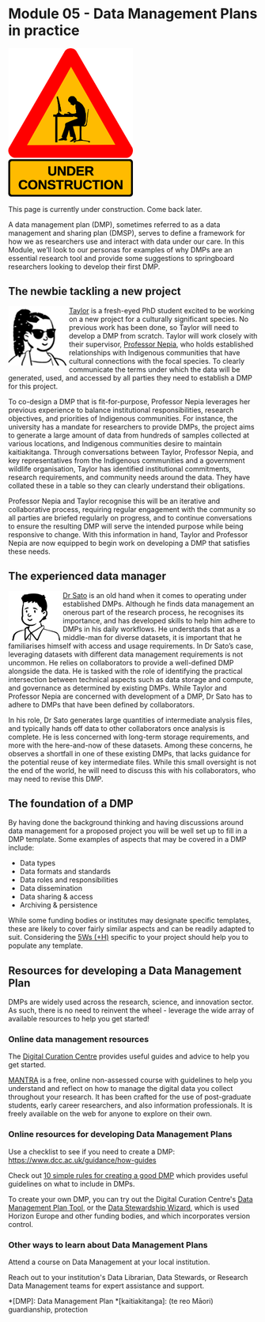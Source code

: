 # Module 05 - Data Management Plans in practice

<img src="https://github.com/GenomicsAotearoa/data-management-resources/blob/main/docs/figures/under-construction_geek_man_01.png?raw=true" alt="Under Construction sign" style="height:300px;">

This page is currently under construction. Come back later.

A data management plan (DMP), sometimes referred to as a data management and sharing plan (DMSP), serves to define a framework for how we as researchers use and interact with data under our care. In this Module, we’ll look to our personas for examples of why DMPs are an essential research tool and provide some suggestions to springboard researchers looking to develop their first DMP. 

## The newbie tackling a new project

<p>
<img src="https://github.com/GenomicsAotearoa/data-management-resources/blob/main/docs/figures/Taylor-profile.png?raw=true" alt="Profile image of Taylor Smith" style="float:left;height:120px;"> <a href="https://genomicsaotearoa.github.io/data-management-resources/personas/persona1/">Taylor</a> is a fresh-eyed PhD student excited to be working on a new project for a culturally significant species. No previous work has been done, so Taylor will need to develop a DMP from scratch. Taylor will work closely with their supervisor, <a href="https://genomicsaotearoa.github.io/data-management-resources/personas/persona3/">Professor Nepia</a>, who holds established relationships with Indigenous communities that have cultural connections with the focal species. To clearly communicate the terms under which the data will be generated, used, and accessed by all parties they need to establish a DMP for this project. 
</p>

To co-design a DMP that is fit-for-purpose, Professor Nepia leverages her previous experience to balance institutional responsibilities, research objectives, and priorities of Indigenous communities. For instance, the university has a mandate for researchers to provide DMPs, the project aims to generate a large amount of data from hundreds of samples collected at various locations, and Indigenous communities desire to maintain kaitiakitanga. Through conversations between Taylor, Professor Nepia, and key representatives from the Indigenous communities and a government wildlife organisation, Taylor has identified institutional commitments, research requirements, and community needs around the data. They have collated these in a table so they can clearly understand their obligations. 

<!-- Table to include here -->

Professor Nepia and Taylor recognise this will be an iterative and collaborative process, requiring regular engagement with the community so all parties are briefed regularly on progress, and to continue conversations to ensure the resulting DMP will serve the intended purpose while being responsive to change. With this information in hand, Taylor and Professor Nepia are now equipped to begin work on developing a DMP that satisfies these needs. 

## The experienced data manager

<p>
<img src="https://github.com/GenomicsAotearoa/data-management-resources/blob/main/docs/figures/Atsushi-profile.png?raw=true" alt="Profile image of Dr Atsushi Sato" style="float:left;height:100px;"> <a href="https://genomicsaotearoa.github.io/data-management-resources/personas/persona2/">Dr Sato</a> is an old hand when it comes to operating under established DMPs. Although he finds data management an onerous part of the research process, he recognises its importance, and has developed skills to help him adhere to DMPs in his daily workflows. He understands that as a middle-man for diverse datasets, it is important that he familiarises himself with access and usage requirements. In Dr Sato’s case, leveraging datasets with different data management requirements is not uncommon. He relies on collaborators to provide a well-defined DMP alongside the data. He is tasked with the role of identifying the practical intersection between technical aspects such as data storage and compute, and governance as determined by existing DMPs. While Taylor and Professor Nepia are concerned with development of a DMP, Dr Sato has to adhere to DMPs that have been defined by collaborators. 
</p>

In his role, Dr Sato generates large quantities of intermediate analysis files, and typically hands off data to other collaborators once analysis is complete. He is less concerned with long-term storage requirements, and more with the here-and-now of these datasets. Among these concerns, he observes a shortfall in one of these existing DMPs, that lacks guidance for the potential reuse of key intermediate files. While this small oversight is not the end of the world, he will need to discuss this with his collaborators, who may need to revise this DMP. 

<!-- Table to include here -->

## The foundation of a DMP

By having done the background thinking and having discussions around data management for a proposed project you will be well set up to fill in a DMP template. Some examples of aspects that may be covered in a DMP include: 

* Data types
* Data formats and standards
* Data roles and responsibilities
* Data dissemination
* Data sharing & access
* Archiving & persistence

While some funding bodies or institutes may designate specific templates, these are likely to cover fairly similar aspects and can be readily adapted to suit. Considering the [5Ws (+H)](https://github.com/GenomicsAotearoa/data-management-resources/blob/main/docs/figures/5Ws-eResearch-support-staff-draft-v2.png?raw=true) specific to your project should help you to populate any template.


## Resources for developing a Data Management Plan

DMPs are widely used across the research, science, and innovation sector. As such, there is no need to reinvent the wheel - leverage the wide array of available resources to help you get started! 

### Online data management resources 

The [Digital Curation Centre](https://www.dcc.ac.uk/guidance/how-guides/develop-data-plan) provides useful guides and advice to help you get started.

[MANTRA](https://mantra.ed.ac.uk/) is a free, online non-assessed course with guidelines to help you understand and reflect on how to manage the digital data you collect throughout your research. It has been crafted for the use of post-graduate students, early career researchers, and also information professionals. It is freely available on the web for anyone to explore on their own. 

### Online resources for developing Data Management Plans

Use a checklist to see if you need to create a DMP: https://www.dcc.ac.uk/guidance/how-guides

Check out [10 simple rules for creating a good DMP](https://datamanagement.hms.harvard.edu/plan-design/data-management-plans) which provides useful guidelines on what to include in DMPs. 

To create your own DMP, you can try out the Digital Curation Centre's [Data Management Plan Tool](https://dmponline.dcc.ac.uk/), or the [Data Stewardship Wizard](https://ds-wizard.org/), which is used Horizon Europe and other funding bodies, and which incorporates version control.

### Other ways to learn about Data Management Plans

Attend a course on Data Management at your local institution.

Reach out to your institution's Data Librarian, Data Stewards, or Research Data Management teams for expert assistance and support.

*[DMP]: Data Management Plan
*[kaitiakitanga]: (te reo Māori) guardianship, protection  
